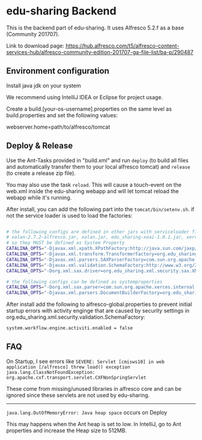 # edu-sharing Backend
This is the backend part of edu-sharing.
It uses Alfresco 5.2.f as a base (Community 201707).

Link to download page:
https://hub.alfresco.com/t5/alfresco-content-services-hub/alfresco-community-edition-201707-ga-file-list/ba-p/290487

Environment configuration
-------------------------
Install java jdk on your system

We recommend using IntelliJ IDEA or Eclipse for project usage.

Create a build.[your-os-username].properties on the same level as build.properties and set the following values:

webserver.home=path/to/alfresco/tomcat

Deploy & Release
----------------
Use the Ant-Tasks provided in "build.xml" and run `deploy` (to build all files and automatically transfer them to your local alfresco tomcat) and `release` (to create a release zip file).

You may also use the task `reload`. This will cause a touch-event on the web.xml inside the edu-sharing webapp and will let tomcat reload the webapp while it's running.

After install, you can add the following part into the `tomcat/bin/setenv.sh`. if not the service loader is used to load the factories:

```bash

# the following configs are defined in other jars with serviceloader files:  
# xalan-2.7.2-alfresco.jar, xalan.jar, edu_sharing-xoai-1.0.1.jar, xercesImpl-2.10.0-alfresco-patched.jar
# so they MUST be defined as System Property
CATALINA_OPTS="-Djavax.xml.xpath.XPathFactory:http://java.sun.com/jaxp/xpath/dom=org.edu_sharing.xml.security.xpath.XPathFactory $CATALINA_OPTS"
CATALINA_OPTS="-Djavax.xml.transform.TransformerFactory=org.edu_sharing.xml.security.transform.TransformerFactory $CATALINA_OPTS"
CATALINA_OPTS="-Djavax.xml.parsers.SAXParserFactory=com.sun.org.apache.xerces.internal.jaxp.SAXParserFactoryImpl $CATALINA_OPTS"
CATALINA_OPTS="-Djavax.xml.validation.SchemaFactory:http://www.w3.org/2001/XMLSchema=org.edu_sharing.xml.security.validation.SchemaFactory $CATALINA_OPTS"
CATALINA_OPTS="-Dorg.xml.sax.driver=org.edu_sharing.xml.security.sax.XMLReader $CATALINA_OPTS"

# the following configs can be defined as systemproperties
CATALINA_OPTS="-Dorg.xml.sax.parser=com.sun.org.apache.xerces.internal.parsers.SAXParser $CATALINA_OPTS"
CATALINA_OPTS="-Djavax.xml.parsers.DocumentBuilderFactory=org.edu_sharing.xml.security.jaxp.DocumentBuilderFactory $CATALINA_OPTS"

```

After install add the following to alfresco-global.properties to prevent initial startup errors with activity enginge that are caused by security settings in org.edu_sharing.xml.security.validation.SchemaFactory:

```bash
system.workflow.engine.activiti.enabled = false
```

FAQ
---
On Startup, I see errors like
`SEVERE: Servlet [cmisws10] in web application [/alfresco] threw load() exception
java.lang.ClassNotFoundException: org.apache.cxf.transport.servlet.CXFNonSpringServlet`

These come from missing/unused libraries in alfresco core and can be ignored since these servlets are not used by edu-sharing.

---

`java.lang.OutOfMemoryError: Java heap space` occurs on Deploy

This may happens when the Ant heap is set to low.
In IntelliJ, go to Ant properties and increase the Heap size to 512MB.
